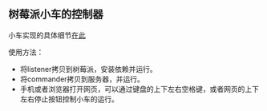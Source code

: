 ## 树莓派小车的控制器

小车实现的具体细节[在此](https://ifconfiger.com/articles/create-a-car-with-raspberry-pi)

使用方法：
* 将listener拷贝到树莓派，安装依赖并运行。
* 将commander拷贝到服务器，并运行。
* 手机或者浏览器打开网页，可以通过键盘的上下左右空格键，或者网页的上下左右停止按钮控制小车的运行。
